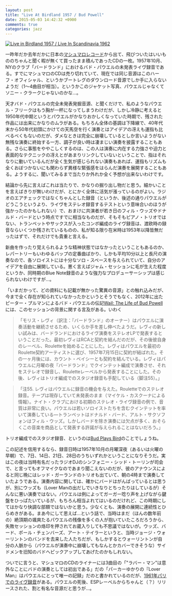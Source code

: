 ```yaml
---
layout: post
title: "Live At Birdland 1957 / Bud Powell"
date: 2015-05-03 14:42:32 +0900
comments: true
categories: jazz
---
```

<a href="http://www.amazon.co.jp/exec/obidos/ASIN/B00UO0HG44/myhumangetsme-22/ref=nosim/" name="amazletlink" target="_blank"><img src="http://ecx.images-amazon.com/images/I/515C92Eh4DL._SL160_.jpg" alt="Live in Birdland 1957 / Live In Scandinavia 1962" style="border: none;" /></a>

一昨年だか去年だかに日本の[マシュマロレコード](http://www.marshmallow-records.com/)から出て、飛びついたはいいもののちゃんと聞く暇が無くて買ったまま積んであったCDの一枚。1957年10月、NYのクラブ「バードランド」におけるバド・パウエルの未発表ライヴ録音である。すでにマシュマロのCDは売り切れていて、現在では同じ音源はこのハーフ・オフィシャル、というかブートレグのダウンロード音源でしか手に入らないようだ（1～4曲目が相当）。というかこのジャケット写真、パウエルじゃなくてソニー・クラークじゃないのかな…。

<!--more-->

天才バド・パウエルの完全未発表発掘音源、と聞くだけで、私のようなパウエル・フリークはもう胸が一杯になってしまうわけだが、しかし冷静に考えると1950年代中期というとパウエルがかなりおかしくなっていた時期で、残された作品には出来にかなりのムラがある。もちろん全体の基調は下降線で、40年代末から50年代初頭にかけての天馬空を行く演奏とはアイデアの冴えも運指も比べるべくもないのだが、ダメなときは完全に崩壊しているとしか言いようがない無残な演奏に終始する一方、調子が良い時は凄まじい演奏を披露することもある。さらに事態をややこしくするのは、この人は演奏に内在する力強さや迫力と表面的なテクニックの冴えとがあまりリンクしていないということで、指はそれなりに動いているんだが全く生気が感じられない演奏もあれば、運指もリズムも全くおぼつかないにも関わらず異様な緊張感をはらんだ演奏を展開することもある。ようするに、聞いてみるまで当たりか外れか全く予想が出来ないわけです。

結論から先に言えばこれは当たりで、かなりの掘り出し物だと思う。細かいことを言えばきりが無いわけだが、とにかく全体に活気が漲っているのがよい。ラジオのエアチェックではなくちゃんとした録音（というか、後述の通りパウエルがどうこうというより、ライヴをステレオ録音するテストという意味合いのほうが強かったのかもしれない）で、おまけに共演者が若き日のフィル・ウッズやドナルド・バードという時点ですでに相当なものだが、そもそもピアノ・トリオではない、トランペットやサックスが入ったコンボ編成のライヴ録音は、渡欧時の録音ならいくつか残されているものの、私が知る限り在米時は1953年以降皆無だったはずで、それだけでも貴重と言える。

新曲を作ったり覚えられるような精神状態ではなかったということもあるのか、レパートリーもいわゆるバップの定番曲ばかり、しかも平均10分以上と長尺の演奏なので、各ソロイストには十分なソロ・スペースを与えられていて、自分のアイデアを自由に展開している。悪く言えばジャム・セッションに毛が生えた程度というか、同時期のBlue Note録音のような強力なプロデューサーシップは感じられないわけですが…。

「いまだかって、どの資料にも記載が無かった驚異の音源」との触れ込みだが、今まで全く存在が知られていなかったかというとそうでもなく、2012年に出たピーター・プルマンによるバド・パウエルの伝記<a href="http://www.amazon.co.jp/exec/obidos/ASIN/B0079NR9IC/myhumangetsme-22/ref=nosim/" name="amazletlink" target="_blank">Wail: The Life of Bud Powell</a>には、このセッションの背景に関する言及がある。いわく

> 「モリス・レヴィ（訳注：『バードランド』のオーナー）はパウエルに演奏活動を継続させるため、いくらか手を差し伸べたようだ。レヴィの新しい試みは、バードランドにおけるライヴ演奏をステレオLPで発表するということだった。最初レヴィはRCAと契約を結んだのだが、その後彼自身のレーベル、Rouletteを始めることにした。レヴィはパウエルを最初のRoulette契約アーティストに選び、1957年7月15日に契約が結ばれた。その一ヶ月後には、カウント・ベイシーとも契約を結んでいる。レヴィはパウエルに月曜の夜『バードランド』でクインテット編成で演奏させ、それをステレオで録音し、Rouletteレーベルから発表することにした。その後、レヴィはトリオ編成でのスタジオ録音も手配している（脚注55）。」

> 「注55. レヴィはパウエルに録音の機会を与えた。Rouletteでのステレオ録音。テープは現存していて未発表のまま（マイケル・カスクーナによる情報）。ナイト・クラブにおける初期のステレオ・ライヴ録音の例で、音質は非常に良い。パウエルは若いソロイストたちを含むクインテットを率いて演奏している―トランペットはドナルド・バード、アルト・サクソフォンはフィル・ウッズ。しかしバードを除き演奏には欠点が多く、おそらくこの音楽を商品として発表する許諾が与えられることはないだろう。」

トリオ編成でのスタジオ録音、というのは<a href="http://www.amazon.co.jp/exec/obidos/ASIN/B000005H2X/myhumangetsme-22/ref=nosim/" name="amazletlink" target="_blank">Bud Plays Bird</a>のことでしょうね。

この記述を信用するなら、録音日時は1957年10月の月曜深夜（あるいは火曜の早朝）で、7日、14日、21日、28日のうちいずれかということになりそうだ。実はこの夜は当時有名だったラジオDJのシンフォニー・シッド・トーリンが司会で、と言ってもオフマイクなのであまり聞こえないのだが、彼のアナウンスによると同じ晩にはレッド・ガーランドのトリオも出ていて、朝の4時まで演奏していたようである。演奏内容に関しては、確かにバードはがんばっているとは思うが、別にウッズも（Lover Manの出だしでいきなりとちったりはしているが）そんなに悪い演奏ではない。パウエルは例によってガーガー唸り声を上げながら鍵盤をひっぱたいているが、もちろん相当よれてはいるのだけれど、この時期にしてはかなり快調な部類ではないかと思う。少なくとも、演奏の展開に連続性とひらめきがある。まあ今にして思えば…という話で、当時はまだ（ほんの数年前の）絶頂期の颯爽たるパウエルの残像を多くの人が抱いていたころだろうから、失敗セッションの烙印を押されてお蔵入りしても不思議ではないが。ウッズ、バード、ポール・チェンバーズ、アート・テイラーというと、当時ジョージ・ウォーリントンのバンドを去来した人たちだが、もしかするとウォーリントンが自分の人脈から（パウエルが演奏中に崩壊してもなんとかカバーできそうな）サイドメンを旧知のバドへピックアップしてあげたのかもしれない。

ついでに言うと、マシュマロのCDのライナーには3曲目の「"ラバー・マン"は意外なことにバドの演奏としては初出である」だの「パーカーゆかりの『Lover Man』はパウエルにとって唯一の記録」だのと書かれているのだが、<a href="http://www.amazon.co.jp/exec/obidos/ASIN/B00NUP0BE2/myhumangetsme-22/ref=nosim/" name="amazletlink" target="_blank">1961年パリでのライヴ録音</a>がある。パウエルの死後、ESPレーベルからちゃんと（？）リリースされた、割と有名な音源だと思うが…。
